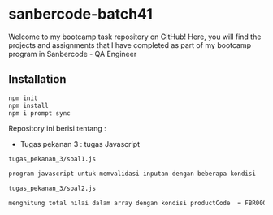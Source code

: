 # sanbercode-batch41
Welcome to my bootcamp task repository on GitHub! Here, you will find the projects and assignments that I have completed as part of my bootcamp program in Sanbercode - QA Engineer

## Installation
```bash
npm init
npm install
npm i prompt sync
```
Repository ini berisi tentang :
- Tugas pekanan 3 : tugas Javascript
```bash
tugas_pekanan_3/soal1.js

program javascript untuk memvalidasi inputan dengan beberapa kondisi
```


```bash
tugas_pekanan_3/soal2.js

menghitung total nilai dalam array dengan kondisi productCode  = FBR00040101 
```
